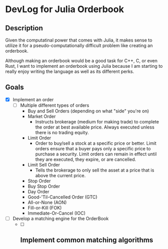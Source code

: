# DevLog for Julia Orderbook 
 
## Description 
Given the computatinal power that comes with Julia, 
it makes sense to utilize it for a pseudo-computationally 
difficult problem like creating an orderbook. 

Although making an orderbook would be a good task for 
C++, C, or even Rust, I want to implement an orderbook 
using Julia because I am starting to really enjoy 
writing the language as well as its different 
perks. 

## Goals 
- [X] Implement an order
  - [ ] Multiple different types of orders 
    - Buy and Sell Orders (depending on what "side" you're on)
    - Market Order  
      - Instructs brokerage (medium for making trade) to 
      complete the order at best available price. Always 
      executed unless there is no trading equity. 
    - Limit Order 
      - Order to buy/sell a stock at a specific price 
      or better. Limit orders ensure that a buyer pays 
      only a specific price to purchase a security. 
      Limit orders can remain in effect until 
      they are executed, they expire, or are cancelled. 
    - Limit Sell Order 
      - Tells the brokerage to only sell the asset at a 
      price that is above the current price. 
    - Stop Order
    - Buy Stop Order 
    - Day Order 
    - Good-'Til-Cancelled Order (GTC)
    - All-or-None (AON)
    - Fill-or-Kill (FOK) 
    - Immediate-Or-Cancel (IOC)

- [ ] Develop a matching engine for the OrderBook
  - [ ] Implement common matching algorithms 
    - 




